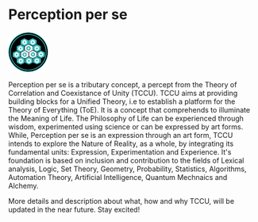 # Perception per se

<img src="https://github.com/perceptionperse/perceptionperse.github.io/blob/master/img/io.png" height =80px width=80px>

Perception per se is a tributary concept, a percept from the Theory of Correlation and Coexistance of Unity (TCCU). 
TCCU aims at providing building blocks for a Unified Theory, i.e to establish a platform for the Theory of Everything (ToE). 
It is a concept that comprehends to illuminate the Meaning of Life. 
The Philosophy of Life can be experienced through wisdom, experimented using science or can be expressed by art forms. 
While, Perception per se is an expression through an art form, TCCU intends to explore the Nature of Reality, as a whole, by integrating its fundamental units: Expression, Experimentation and Experience. 
It's foundation is based on inclusion and contribution to the fields of Lexical analysis, Logic, Set Theory, Geometry, Probability, Statistics, Algorithms, Automation Theory, Artificial Intelligence, Quantum Mechnaics and Alchemy.

More details and description about what, how and why TCCU, will be updated in the near future. Stay excited!
